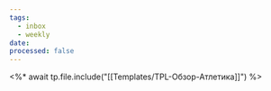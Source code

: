 ```yaml
---
tags:
  - inbox
  - weekly
date:
processed: false
---
```


<%* await tp.file.include("[[Templates/TPL-Обзор-Атлетика]]") %> 